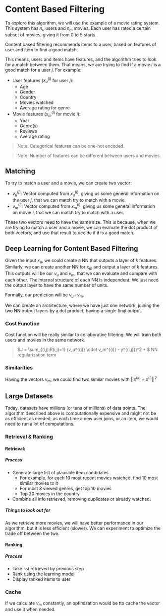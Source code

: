 # Content Based Filtering

To explore this algorithm, we will use the example of a movie rating system. This system has $n_u$ users and $n_m$ movies. Each user has rated a certain subset of movies, giving it from 0 to 5 starts.

Content based filtering recommends items to a user, based on features of user and item to find a good match.

This means, users and items have features, and the algorithm tries to look for a match between them. That means, we are trying to find if a movie $i$ is a good match for a user $j$. For example:
- User features ($x_u^{(j)}$ for user $j$):
  - Age
  - Gender
  - Country
  - Movies watched
  - Average rating for genre
- Movie features ($x_m^{(i)}$ for movie $i$):
  - Year
  - Genre(s)
  - Reviews
  - Average rating

> Note: Categorical features can be one-hot encoded.

> Note: Number of features can be different between users and movies.

## Matching

To try to match a user and a movie, we can create two vector:

- $v_u^{(j)}$: Vector computed from $x_u^{(j)}$, giving us some general information on the user $j$, that we can match try to match with a movie. 
- $v_m^{(i)}$: Vector computed from $x_m^{(i)}$, giving us some general information on movie $i$, that we can match try to match with a user.

These two vectors need to have the same size. This is because, when we are trying to match a user and a movie, we can evaluate the dot product of both vectors, and use that result to decide if it is a good match.

## Deep Learning for Content Based Filtering

Given the input $x_u$, we could create a NN that outputs a layer of $k$ features. Similarly, we can create another NN for $x_m$ and output a layer of $k$ features. This outputs will be our $v_u$ and $v_m$, that we can evaluate and compare with each other. The internal structure of each NN is independent. We just need the output layer to have the same number of units. 

Formally, our prediction will be $v_u \cdot v_m$. 

We can create an architecture, where we have just one network, joining the two NN output layers by a dot product, having a single final output. 

### Cost Function

Cost function will be really similar to collaborative filtering. We will train both users and movies in the same network.

> $J = \sum_{(i,j):R(i,j)=1} (v_u^{(j)} \cdot v_m^{(i)} - y^{(i,j)})^2 + $ NN regularization term 

### Similarities

Having the vectors $v_m$, we could find two similar movies with $||x^{(k)} - x^{(i)}||^2$

## Large Datasets

Today, datasets have millions (or tens of millions) of data points. The algorithm described above is computationally expensive and might not be as efficient as needed, as each time a new user joins, or an item, we would need to run a lot of computations. 

### Retrieval & Ranking

#### Retrieval:

##### Process
- Generate large list of plausible item candidates
  - For example, for each 10 most recent movies watched, find 10 most similar movies to it
  - For most 3 viewed genres, get top 10 movies
  - Top 20 movies in the country
- Combine all info retrieved, removing duplicates or already watched. 

##### Things to look out for

As we retrieve more movies, we will have better performance in our algorithm, but it is less efficient (slower). We can experiment to optimize the trade off between the two.  

#### Ranking

##### Process
- Take list retrieved by previous step
- Rank using the learning model
- Display ranked items to user

### Cache

If we calculate $v_m$ constantly, an optimization would be tto cache the vector and use it when needed.

